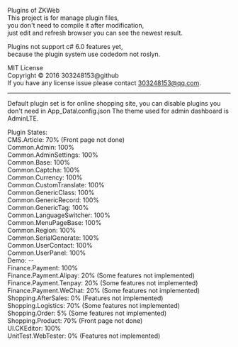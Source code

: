 Plugins of ZKWeb<br />
This project is for manage plugin files,<br />
you don't need to compile it after modification,<br />
just edit and refresh browser you can see the newest result.<br />

Plugins not support c# 6.0 features yet,<br />
because the plugin system use codedom not roslyn.

MIT License<br />
Copyright © 2016 303248153@github<br />
If you have any license issue please contact 303248153@qq.com.

--------------------------------------------------------------------

Default plugin set is for online shopping site, you can disable plugins you don't need in App_Data\config.json
The theme used for admin dashboard is AdminLTE.

Plugin States:<br/>
CMS.Article: 70% (Front page not done)<br/>
Common.Admin: 100%<br/>
Common.AdminSettings: 100%<br/>
Common.Base: 100%<br/>
Common.Captcha: 100%<br/>
Common.Currency: 100%<br/>
Common.CustomTranslate: 100%<br/>
Common.GenericClass: 100%<br/>
Common.GenericRecord: 100%<br/>
Common.GenericTag: 100%<br/>
Common.LanguageSwitcher: 100%<br/>
Common.MenuPageBase: 100%<br/>
Common.Region: 100%<br/>
Common.SerialGenerate: 100%<br/>
Common.UserContact: 100%<br/>
Common.UserPanel: 100%<br/>
Demo: --<br/>
Finance.Payment: 100%<br/>
Finance.Payment.Alipay: 20% (Some features not implemented)<br/>
Finance.Payment.Tenpay: 20% (Some features not implemented)<br/>
Finance.Payment.WeChat: 20% (Some features not implemented)<br/>
Shopping.AfterSales: 0% (Features not implemented)<br/>
Shopping.Logistics: 70% (Some features not implemented)<br/>
Shopping.Order: 5% (Some features not implemented)<br/>
Shopping.Product: 70% (Front page not done)<br/>
UI.CKEditor: 100%<br/>
UnitTest.WebTester: 0% (Features not implemented)<br/>
